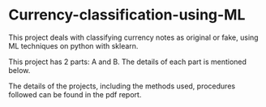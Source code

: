 # Currency-classification-using-ML
This project deals with classifying currency notes as original or fake, using ML techniques on python with sklearn.

This project has 2 parts: A and B. The details of each part is mentioned below. 

The details of the projects, including the methods used, procedures followed can be found in the pdf report. 
